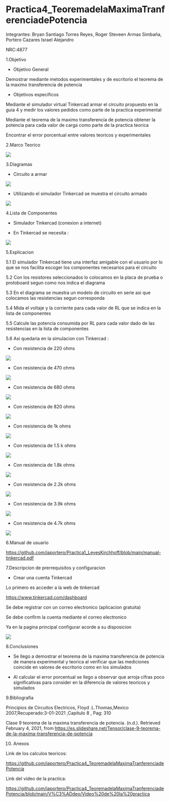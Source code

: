 # Practica4_TeoremadelaMaximaTranferenciadePotencia
Integrantes: Bryan Santiago Torres Reyes, Roger Steveen Armas Simbaña, Portero Cazares Israel Alejandro

NRC:4877

1.Objetivo

*  Objetivo General

Demostrar mediante metodos experimentales y de escritorio el teorema de  la maximo transferencia de potencia

*  Objetivos especificos

Mediante el simulador virtual Tinkercad armar el circuito propuesto en la guia 4 y medir los valores pedidos como parte de la practica experimental

Mediante el teorema de la maximo transferencia de potencia  obtener  la potencia para cada valor de carga como parte de la practica teorica

Encontrar el error porcentual  entre valores teoricos y experimentales


2.Marco Teorico

![](https://github.com/iaportero/Practica4_TeoremadelaMaximaTranferenciadePotencia/blob/main/Imagenes/im1.jpg)


3.Diagramas

*  Circuito a armar

![](https://github.com/iaportero/Practica4_TeoremadelaMaximaTranferenciadePotencia/blob/main/Imagenes/im%202.png)

*  Utilizando el  simulador Tinkercad se muestra el circuito armado

![](https://github.com/iaportero/Practica4_TeoremadelaMaximaTranferenciadePotencia/blob/main/Imagenes/WhatsApp%20Image%202021-02-04%20at%2016.35.10.jpeg)


4.Lista de Componentes

*  Simulador Tinkercad (conexion a internet)

*  En Tinkercad se necesita :

![](https://github.com/iaportero/Practica4_TeoremadelaMaximaTranferenciadePotencia/blob/main/Imagenes/im%204.png)


5.Explicacion

5.1 El simulador Tinkercad tiene una interfaz amigable con el usuario por lo que se nos facilita escoger los componentes necesarios para el circuito

5.2 Con los resistores seleccionados lo colocamos en la placa de prueba o protoboard segun como nos indica el diagrama

5.3 En el diagrama se muestra un modelo de circuito  en  serie  asi que colocamos las resistencias segun corresponda

5.4  Mida el voltaje y la corriente para cada valor de RL que se indica en la lista de componentes

5.5  Calcule las potencia consumida por RL para cada valor dado de las resistencias en la lista de componentes

5.6 Asi quedaria en la simulacion con Tinkercad :

*  Con  resistencia de 220 ohms

![](https://github.com/iaportero/Practica4_TeoremadelaMaximaTranferenciadePotencia/blob/main/Imagenes/WhatsApp%20Image%202021-02-04%20at%2016.53.11.jpeg)

*  Con resistencia de  470 ohms

![](https://github.com/iaportero/Practica4_TeoremadelaMaximaTranferenciadePotencia/blob/main/Imagenes/WhatsApp%20Image%202021-02-04%20at%2016.53.11%20(2).jpeg)

*  Con resistencia de 680 ohms

![](https://github.com/iaportero/Practica4_TeoremadelaMaximaTranferenciadePotencia/blob/main/Imagenes/WhatsApp%20Image%202021-02-04%20at%2016.53.18.jpeg)

* Con resistencia de  820  ohms

![](https://github.com/iaportero/Practica4_TeoremadelaMaximaTranferenciadePotencia/blob/main/Imagenes/WhatsApp%20Image%202021-02-04%20at%2016.53.18.jpeg)

* Con resistencia de  1k ohms

![](https://github.com/iaportero/Practica4_TeoremadelaMaximaTranferenciadePotencia/blob/main/Imagenes/WhatsApp%20Image%202021-02-04%20at%2016.53.19.jpeg)

* Con resistencia de  1.5 k ohms

![](https://github.com/iaportero/Practica4_TeoremadelaMaximaTranferenciadePotencia/blob/main/Imagenes/WhatsApp%20Image%202021-02-04%20at%2016.53.19%20(2).jpeg)

* Con resistencia de  1.8k ohms

![](https://github.com/iaportero/Practica4_TeoremadelaMaximaTranferenciadePotencia/blob/main/Imagenes/WhatsApp%20Image%202021-02-04%20at%2016.53.19%20(3).jpeg)

*  Con resistencia de 2.2k ohms

![](https://github.com/iaportero/Practica4_TeoremadelaMaximaTranferenciadePotencia/blob/main/Imagenes/WhatsApp%20Image%202021-02-04%20at%2016.53.19%20(4).jpeg)

* Con resistencia de   3.9k ohms

![](https://github.com/iaportero/Practica4_TeoremadelaMaximaTranferenciadePotencia/blob/main/Imagenes/WhatsApp%20Image%202021-02-04%20at%2016.53.20.jpeg)

* Con resistencia de  4.7k ohms

![](https://github.com/iaportero/Practica4_TeoremadelaMaximaTranferenciadePotencia/blob/main/Imagenes/WhatsApp%20Image%202021-02-04%20at%2016.53.20%20(1).jpeg)


6.Manual de usuario

https://github.com/iaportero/Practica1_LeyesKirchhoff/blob/main/manual-tinkercad.pdf


7.Descripcion de prerrequisitos y configuracion

*  Crear una cuenta Tinkercad

Lo primero es acceder a la web de tinkercad

https://www.tinkercad.com/dashboard

Se debe registrar con un correo electronico (aplicacion gratuita)

Se debe confirm la cuenta mediante el correo electronico

Ya en la pagina principal configurar acorde a su disposicion

![](https://github.com/iaportero/Practica1_LeyesKirchhoff/blob/main/Foto%208.png)


8.Conclusiones

*  Se llego a demostrar  el teorema de la maxima transferencia de potencia  de manera experimental y teorica al verificar que las mediciones coincide en valores de escritorio como en los simulados

*  Al calcular el error porcentual se  llego a observar  que arroja cifras  poco significativas  para consider en la diferencia  de valores teoricos y simulados

9.Bibliografia

Principios de Circuitos Electricos, Floyd .L.Thomas,Mexico 2007,Recuperado:3-01-2021 ,Capitulo 8 , Pag: 310

Clase 9 teorema de la maxima transferencia de potencia. (n.d.). Retrieved February 4, 2021, from https://es.slideshare.net/Tensor/clase-9-teorema-de-la-maxima-transferencia-de-potencia

10. Anexos

Link de los calculos teoricos:

https://github.com/iaportero/Practica4_TeoremadelaMaximaTranferenciadePotencia

Link del video de la practica:

https://github.com/iaportero/Practica4_TeoremadelaMaximaTranferenciadePotencia/blob/main/V%C3%ADdeo/Video%20de%20la%20practica








